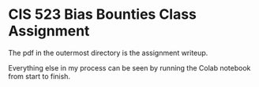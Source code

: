 # CIS 523 Bias Bounties Class Assignment

The pdf in the outermost directory is the assignment writeup.

Everything else in my process can be seen by running the Colab notebook from start to finish.
